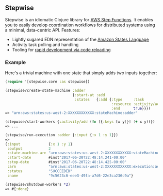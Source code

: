 ## Stepwise

Stepwise is an idiomatic Clojure library for [AWS Step Functions](https://aws.amazon.com/step-functions/). It enables you to easily develop coordination workflows for distributed systems using a minimal, data-centric API. Features:

 * Lightly sugared EDN representation of the [Amazon States Language](https://states-language.net/spec.html)
 * Activity task polling and handling
 * Tooling for [rapid development via code reloading](http://thinkrelevance.com/blog/2013/06/04/clojure-workflow-reloaded)

### Example

Here's a trivial machine with one state that simply adds two inputs together:

```clojure
(require '[stepwise.core :as stepwise])

(stepwise/create-state-machine :adder
                               {:start-at :add
                                :states   {:add {:type     :task
                                                 :resource :activity/add
                                                 :end      true}}})
=> "arn:aws:states:us-west-2:XXXXXXXXXXXX:stateMachine:adder"

(stepwise/start-workers {:activity/add (fn [{:keys [x y]}] (+ x y))})
=> ...

(stepwise/run-execution :adder {:input {:x 1 :y 1}})
=>
{:input             {:x 1 :y 1}
 :output            2
 :state-machine-arn "arn:aws:states:us-west-2:XXXXXXXXXXXX:stateMachine:adder"
 :start-date        #inst"2017-06-20T22:48:14.241-00:00"
 :stop-date         #inst"2017-06-20T22:48:14.425-00:00"
 :arn               "arn:aws:states:us-west-2:XXXXXXXXXXXX:execution:adder:9c5623c6-eee3-49fa-a7d6-22e3ca236c9a"
 :status            "SUCCEEDED"
 :name              "9c5623c6-eee3-49fa-a7d6-22e3ca236c9a"}

(stepwise/shutdown-workers *2)
=> #{:done}
```

